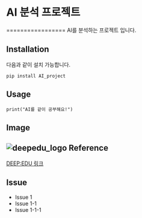 # AI 분석 프로젝트
=================
AI를 분석하는 프로젝트 입니다.

Installation
-----------
다음과 같이 설치 가능합니다.
```
pip install AI_project
```
Usage
------
```
print("AI를 같이 공부해요!")
```
Image
-----
![deepedu_logo](https://user-images.githubusercontent.com/103096786/164391312-cfbc8178-8152-4179-aa89-af9ae6adadf6.png)
Reference
------
[DEEP:EDU 링크](https://www.deepedu.ai/)

Issue
------
- Issue 1
- Issue 1-1
- Issue 1-1-1
